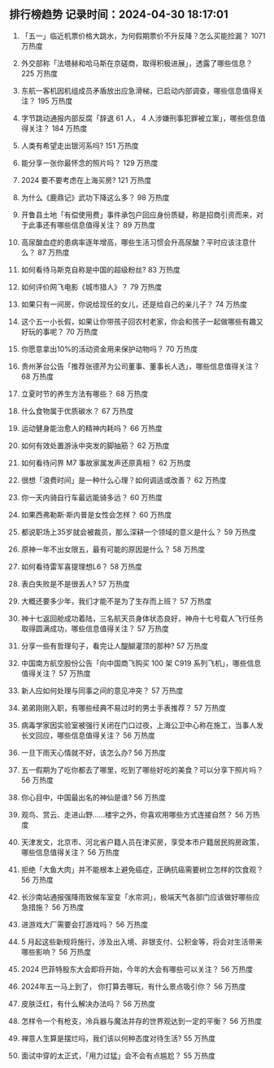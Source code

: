 
## 排行榜趋势 记录时间：2024-04-30 18:17:01
  
  1. 「五一」临近机票价格大跳水，为何假期票价不升反降？怎么买能捡漏？ 1071 万热度
    
  2. 外交部称「法塔赫和哈马斯在京磋商，取得积极进展」，透露了哪些信息？ 225 万热度
    
  3. 东航一客机因机组成员矛盾放出应急滑梯，已启动内部调查，哪些信息值得关注？ 195 万热度
    
  4. 字节跳动通报内部反腐「辞退 61 人， 4 人涉嫌刑事犯罪被立案」，哪些信息值得关注？ 184 万热度
    
  5. 人类有希望走出银河系吗? 151 万热度
    
  6. 能分享一张你最怀念的照片吗？ 129 万热度
    
  7. 2024 要不要考虑在上海买房? 121 万热度
    
  8. 为什么《鹿鼎记》武功下降这么多？ 98 万热度
    
  9. 开鲁县土地「有偿使用费」事件承包户回应身份质疑，称是招商引资而来，对于此事还有哪些信息值得关注？ 89 万热度
    
  10. 高尿酸血症的患病率逐年增高，哪些生活习惯会升高尿酸？平时应该注意什么？ 87 万热度
    
  11. 如何看待马斯克自称是中国的超级粉丝? 83 万热度
    
  12. 如何评价网飞电影《城市猎人》？ 79 万热度
    
  13. 如果只有一间房，你说给现任的女儿，还是给自己的亲儿子？ 74 万热度
    
  14. 这个五一小长假，如果让你带孩子回农村老家，你会和孩子一起做哪些有趣又好玩的事呢？ 70 万热度
    
  15. 你愿意拿出10%的活动资金用来保护动物吗？ 70 万热度
    
  16. 贵州茅台公告「推荐张德芹为公司董事、董事长人选」，哪些信息值得关注？ 68 万热度
    
  17. 立夏时节的养生方法有哪些？ 68 万热度
    
  18. 什么食物属于优质碳水？ 67 万热度
    
  19. 运动健身能治愈人的精神内耗吗？ 66 万热度
    
  20. 如何有效处置游泳中突发的脚抽筋？ 62 万热度
    
  21. 如何看待问界 M7 事故家属发声还原真相？ 62 万热度
    
  22. 很想「浪费时间」是一种什么心理？如何调适或改善？ 62 万热度
    
  23. 你一天内骑自行车最远能骑多远？ 60 万热度
    
  24. 如果西弗勒斯·斯内普是女性会怎样？ 60 万热度
    
  25. 都说职场上35岁就会被裁员，那么深耕一个领域的意义是什么？ 59 万热度
    
  26. 原神一年不出女限五，最有可能的原因是什么？ 58 万热度
    
  27. 如何看待雷军喜提理想L6？ 58 万热度
    
  28. 表白失败是不是很丢人? 57 万热度
    
  29. 大概还要多少年，我们才能不是为了生存而上班？ 57 万热度
    
  30. 神十七返回舱成功着陆，三名航天员身体状态良好，神舟十七号载人飞行任务取得圆满成功，哪些信息值得关注？ 57 万热度
    
  31. 分享一些有哲理句子，看完让人醍醐灌顶的那种? 57 万热度
    
  32. 中国南方航空股份公告「向中国商飞购买 100 架 C919 系列飞机」，哪些信息值得关注？ 57 万热度
    
  33. 新人应如何处理与同事之间的意见冲突？ 57 万热度
    
  34. 弟弟刚刚入职，有哪些经典不易过时的男士手表推荐？ 57 万热度
    
  35. 病毒学家因实验室被强行关闭在门口过夜，上海公卫中心称在施工，当事人发长文回应，哪些信息值得关注？ 56 万热度
    
  36. 一旦下雨天心情就不好，该怎么办? 56 万热度
    
  37. 五一假期为了吃你都去了哪里，吃到了哪些好吃的美食？可以分享下照片吗？ 56 万热度
    
  38. 你心目中，中国最出名的神仙是谁? 56 万热度
    
  39. 观鸟、赏云、走进山野……楼宇之外，你喜欢用哪些方式连接自然？ 56 万热度
    
  40. 天津发文，北京市、河北省户籍人员在津买房，享受本市户籍居民购房政策，哪些信息值得关注？ 56 万热度
    
  41. 拒绝「大鱼大肉」并不能根本上避免癌症，正确抗癌需要树立怎样的饮食观？ 56 万热度
    
  42. 长沙南站通报强降雨致候车室变「水帘洞」，极端天气各部门应该做好哪些应急措施？ 56 万热度
    
  43. 进游戏大厂需要会打游戏吗？ 56 万热度
    
  44. 5 月起这些新规将施行，涉及出入境、非银支付、公积金等，将会对生活带来哪些影响？ 56 万热度
    
  45. 2024 巴菲特股东大会即将开始，今年的大会有哪些可以关注？ 56 万热度
    
  46. 2024年五一马上到了， 你打算去哪玩，有什么景点吸引你？ 56 万热度
    
  47. 皮肤泛红，有什么解决办法吗？ 56 万热度
    
  48. 怎样令一个有枪支，冷兵器与魔法并存的世界观达到一定的平衡？ 56 万热度
    
  49. 禅意人生算是摆烂吗，我们该以何种态度对待生活? 55 万热度
    
  50. 面试中穿的太正式，「用力过猛」会不会有点尴尬？ 55 万热度
    